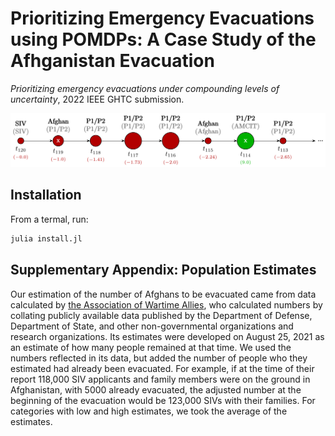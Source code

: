 # Prioritizing Emergency Evacuations using POMDPs: A Case Study of the Afhganistan Evacuation
_Prioritizing emergency evacuations under compounding levels of uncertainty_, 2022 IEEE GHTC submission.

<p align="center">
  <img src="./media/trajectory.svg">
</p>

## Installation

From a termal, run:
```bash
julia install.jl
```

## Supplementary Appendix: Population Estimates
Our estimation of the number of Afghans to be evacuated came from data calculated by [the Association of Wartime Allies](https://drive.google.com/file/d/1NXtSlu0_A38Vj9d7w4hcLizv4f0kFVOg/view), who calculated numbers by collating publicly available data published by the Department of Defense, Department of State, and other non-governmental organizations and research organizations. Its estimates were developed on August 25, 2021 as an estimate of how many people remained at that time. We used the numbers reflected in its data, but added the number of people who they estimated had already been evacuated. For example, if at the time of their report 118,000 SIV applicants and family members were on the ground in Afghanistan, with 5000 already evacuated, the adjusted number at the beginning of the evacuation would be 123,000 SIVs with their families. For categories with low and high estimates, we took the average of the estimates.